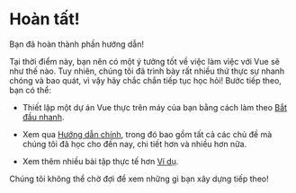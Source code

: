 # Hoàn tất!

Bạn đã hoàn thành phần hướng dẫn!

Tại thời điểm này, bạn nên có một ý tưởng tốt về việc làm việc với Vue sẽ như thế nào. Tuy nhiên, chúng tôi đã trình bày rất nhiều thứ thực sự nhanh chóng và bao quát, vì vậy hãy chắc chắn tiếp tục học hỏi! Bước tiếp theo, bạn có thể:

- Thiết lập một dự án Vue thực trên máy của bạn bằng cách làm theo [Bắt đầu nhanh](/guide/quick-start.html).

- Xem qua [Hướng dẫn chính](/guide/essentials/application.html), trong đó bao gồm tất cả các chủ đề mà chúng tôi đã học cho đến nay, chi tiết hơn và nhiều hơn nữa.

- Xem thêm nhiều bài tập thực tế hơn [Ví dụ](/examples/).

Chúng tôi không thể chờ đợi để xem những gì bạn xây dựng tiếp theo!
